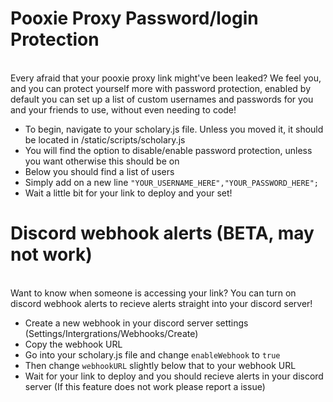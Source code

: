 # Pooxie Proxy Password/login Protection
<br>Every afraid that your pooxie proxy link might've been leaked? We feel you, and you can protect yourself more with password protection, enabled by default you can set up a list of custom usernames and passwords for you and your friends to use, without even needing to code!
- To begin, navigate to your scholary.js file. Unless you moved it, it should be located in /static/scripts/scholary.js
- You will find the option to disable/enable password protection, unless you want otherwise this should be on
- Below you should find a list of users
- Simply add on a new line `"YOUR_USERNAME_HERE","YOUR_PASSWORD_HERE";`
- Wait a little bit for your link to deploy and your set!
# Discord webhook alerts (BETA, may not work)
<br>Want to know when someone is accessing your link? You can turn on discord webhook alerts to recieve alerts straight into your discord server!
- Create a new webhook in your discord server settings (Settings/Intergrations/Webhooks/Create)
- Copy the webhook URL
- Go into your scholary.js file and change `enableWebhook` to `true`
- Then change `webhookURL` slightly below that to your webhook URL
- Wait for your link to deploy and you should recieve alerts in your discord server (If this feature does not work please report a issue)

